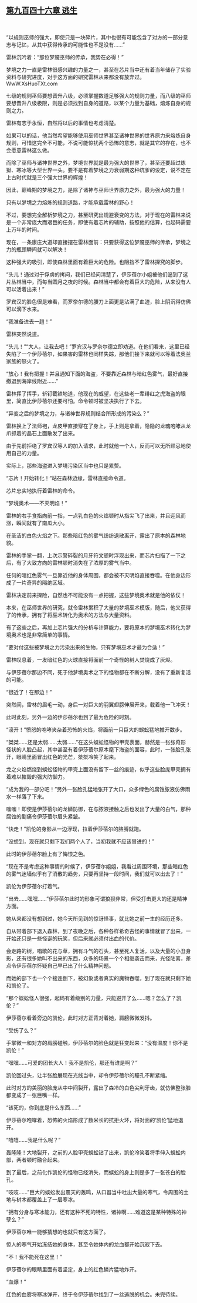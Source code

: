 ## [第九百四十六章 逃生](https://www.xxbiquge.com/11_11222/9033776.html)
﻿

  “以规则巫师的强大，即使只是一块碎片，其中也很有可能包含了对方的一部分意志与记忆，从其中获得传承的可能性也不是没有……”

  雷林沉吟着：“那位梦魇巫师的传承，我势在必得！”

  梦境之力一直是雷林很感兴趣的力量之一，甚至在芯片当中还有着当年储存了实验资料与研究进度，对于这方面的研究雷林从来都没有放弃过。WwW.XsHuoTXt.com

  七级的规则巫师要想晋升八级，必须掌握数道足够强大的规则力量，而八级的巫师要想晋升八级极限，则是必须找到自身的道路，以某个力量为基础，熔炼自身的规则之力。

  雷林有志于永恒，自然将以后的事情也考虑清楚。

  如果可以的话，他当然希望能够使用巫师世界甚至诸神世界的世界原力来熔炼自身规则，可惜这完全不可能，不说可能惊扰两个恐怖的意志，就是其它的存在，也不会愿意雷林这么做。

  而除了巫师与诸神世界之外，梦境世界就是最为强大的世界了，甚至还要超过炼狱、寒冰等大型世界一头。要不是有着梦境之力衰弱期这种坑爹的设定，说不定在上古时代就是三个强大世界的辉煌！

  因此，巅峰期的梦境之力，是除了诸神与巫师世界原力之外，最为强大的力量！

  只有以梦境之力熔炼的规则道路，才能承载雷林的野心！

  不过，要想完全解析梦境之力，甚至研究出规避衰变的方法，对于现在的雷林来说是一个非常庞大而艰巨的任务，即使有着芯片的辅助，按照他的估算，也起码需要上万年的时间。

  现在，一条康庄大道却直接摆在雷林面前：只要获得这位梦魇巫师的传承，梦境之力的瓶颈瞬间就可以解决！

  这种强大的吸引，即使森林里面有着巨大的危险。也阻挡不了雷林探究的脚步。

  “头儿！通过对于俘虏的拷问，我们已经问清楚了，伊莎蓓尔小姐被他们逼到了这片丛林当中，而每当圆月之夜的时候。森林当中都会有着巨大的危险，从来没有人可以活着出来！”

  罗宾汉的脸色很是难看，而罗奈尔德的腰刀上面更是沾满了血迹，脸上阴沉得仿佛可以滴下水来。

  “我准备进去一趟！”

  雷林突然说道。

  “头儿！”“大人，让我去吧！”罗宾汉与罗奈尔德立即劝道。在他们看来，这里已经失陷了一个伊莎蓓尔，如果害的雷林也同样失踪，那他们接下来就可以等着法奥兰家族的怒火了。

  “放心！我有把握！并且通知下面的海盗，不要靠近森林与暗红色雾气，最好直接撤退到海岸线附近……”

  雷林挥了挥手，斩钉截铁地道，他现在的威望，在这些老一辈绯红之虎海盗的眼里，简直比伊莎蓓尔还要可怕。命令顿时被坚决执行了下去。

  “异变之后的梦境之力，与诸神世界规则结合所形成的污染么？”

  雷林换上了法师袍，龙皮甲直接穿在了身上，手上则是拿着，隐隐的龙魂咆哮从龙爪抓着的晶石上面散发了出来。

  由于先前拒绝了罗宾汉等人的加入请求，此时就他一个人，反而可以无所顾忌地使用自己的力量。

  实际上，那些海盗进入梦境污染区当中也只是累赘。

  “芯片！开始转化！”站在森林边缘，雷林直接命令道。

  芯片忠实地执行着雷林的命令。

  “梦境奥术——不灭明焰！”

  雷林的右手食指向前一指，一点乳白色的火焰顿时从指尖飞了出来，并且迎风而涨，瞬间就有了南瓜大小。

  在圣洁的白色火焰之下。那些暗红色的雾气纷纷退散离开，露出了原本的森林地貌。

  雷林的手掌一翻，上次示警碎裂的月牙符文顿时浮现出来，而芯片扫描了一下之后，有了大致方向的雷林顿时消失在了浓厚的雾气当中。

  任何的暗红色雾气一旦靠近他的身体周围，都会被不灭明焰直接吞噬。在他身边形成了一片奇异的隔绝区域。

  雷林决定前来探险，自然也不可能没有一点把握，这些梦境奥术就是他的依仗！

  本来，在巫师世界的研究，就令雷林累积了大量的梦境巫术模版，随后，他又获得了的传承，拥有了将巫术转化为奥术的方法与大量资料。

  有了这些之后，再加上芯片强大的分析与计算能力，要将原本的梦境巫术转化为梦境奥术也是非常简单的事情。

  “要对付这些被梦境之力污染出来的生物，只有梦境巫术才最为合适！”

  雷林叹息着，一发暗红色的火球直接将面前一个奇怪的树人焚烧成了灰烬。

  与伊莎蓓尔那边不同，死于他梦境奥术之下的怪物都在不断分解，没有了重新复活的可能。

  “很近了！在那边！”

  突然间，雷林的眉毛一动，身后一对巨大的羽翼翅膀伸展开来，载着他一飞冲天！

  此时此刻，另外一边的伊莎蓓尔也到了最为危险的时刻。

  “滚开！”愤怒的咆哮夹杂着恐怖的火焰，将面前一只巨大的蜈蚣猛地推开数步。

  “桀桀……还是太弱……太弱……”在这头蜈蚣怪物的甲壳表面，赫然是一张张奇形怪状的人脸凸起，其中甚至有着伊莎蓓尔原本麾下海盗的面容，此时，一张脸孔张开，眼睛里面冒出红色的光芒，桀桀冷笑了起来。

  龙之火焰燃烧到蜈蚣怪物的甲壳上面没有留下一丝的痕迹，似乎这些脸庞甲壳拥有着难以摧毁的强大防御力。

  “成为我的一部分吧！”另外一张脸孔猛地张开了大口，众多绿色的腐蚀脓液仿佛雨水一样落了下来。

  嗤嗤！即使是伊莎蓓尔的龙鳞防御，在与脓液接触之后也发出了大量的白气，那种腐蚀的剧痛令伊莎蓓尔眉头紧皱。

  “快走！”凯伦的身影从一边浮现，拉着伊莎蓓尔的胳膊就跑。

  “没想到，现在就只剩下我们两个人了，当初我就不应该冒进的！”

  此时的伊莎蓓尔脸上有了悔恨之色。

  “现在不是考虑这种事情的时候了，伊莎蓓尔姐姐，我看过周围环境，那些暗红色的雾气迷墙似乎有了消散的趋势，只要再坚持一段时间，我们就可以出去了！”

  凯伦为伊莎蓓尔打着气。

  “出去……嘿嘿……”伊莎蓓尔此时的形象可谓狼狈非常，但受打击更大的还是精神方面。

  她从来都没有想到过，她今天所见到的惊讶怪事，就比她之前一生的经历还多。

  自从带着部下退入森林，到了夜晚之后，各种各样希奇古怪的事情就冒了出来，一开始还只是一些怪诞的玩笑，但后来就必须付出血的代价。

  会走路的树，唱歌的花与草，拥有斗气的石头，甚至死人复活，以及大量的小丑身影，还有很多她叫不出来的东西，众多的场景一个个相继袭击而来，光怪陆离，差点令伊莎蓓尔怀疑自己早已出了什么精神问题。

  而她的部下也一个个接连倒下，被幻象或者真实的魔物吞噬，到了现在就只剩下她和凯伦了。

  “那个蜈蚣怪人很强，起码有着级别的力量，只能避开了么……嗯？怎么了？凯伦？”

  伊莎蓓尔看着旁边的凯伦，此时对方正背对着她，肩膀微微发抖。

  “受伤了么？”

  手掌微一和对方的肩膀碰触，伊莎蓓尔的脸色就是狂变起来：“没有温度！你不是凯伦！”

  “嘿嘿……可爱的团长大人！我不是凯伦，那还有谁是啊？”

  凯伦回过头，让半张脸展现在光线当中，却令伊莎蓓尔的瞳孔不断紧缩。

  此时对方的美丽的脸庞从中中间裂开，露出了森冷的白色尖利牙齿，就仿佛整张脸都变成了一张巨嘴一样。

  “该死的，你到底是什么东西……”

  伊莎蓓尔咆哮着，恐怖的火焰形成了数米长的抗拒火环，将对面的‘凯伦’猛地退开。

  “嘻嘻……我是什么呢？”

  轰隆隆！大地裂开，之前的人脸甲壳蜈蚣钻了出来，凯伦冷笑着将手伸入蜈蚣内部，两者顿时融合起来。

  到了最后，之前化作凯伦的怪物已经消失，而蜈蚣的身上则是多了一张苍白的脸孔。

  “吱吱……”巨大的蜈蚣发出震天的轰鸣，从口器当中吐出大量的寒气，令周围的土地与树木都覆盖上了一层寒冰。

  “拥有分身与寒冰能力，还有这种不死的特性，诸神啊……难道这是某种特殊的神孽么？”

  伊莎蓓尔唯一能够猜想的也就只有这方面了。

  惊人的寒气开始冻结她的身体，甚至令她体内的龙血都开始沉寂下去。

  “不！我不能死在这里！”

  伊莎蓓尔的眼睛里面有着坚定，身上的红色鳞片猛地炸开。

  “血爆！”

  红色的血雾将寒冰弹开，终于令伊莎蓓尔找到了一丝逃脱的机会。未完待续。
